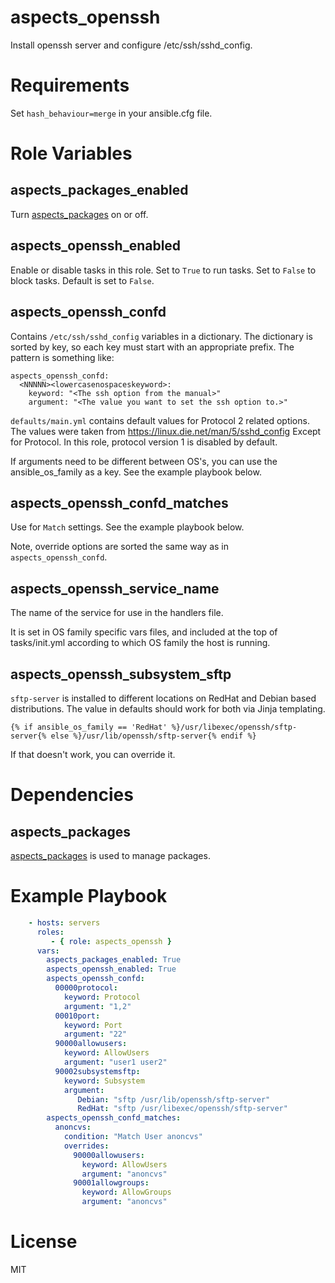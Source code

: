 # aspects_openssh
Install openssh server and configure /etc/ssh/sshd_config.

# Requirements
Set ```hash_behaviour=merge``` in your ansible.cfg file.

# Role Variables
## aspects_packages_enabled
Turn [aspects_packages](https://github.com/LaneCommunityCollege/aspects_packages) on or off.

## aspects_openssh_enabled
Enable or disable tasks in this role. Set to ```True``` to run tasks. Set to ```False``` to block tasks. Default is set to ```False```.

## aspects_openssh_confd
Contains ```/etc/ssh/sshd_config``` variables in a dictionary. The dictionary is sorted by key, so each key must start with an appropriate prefix. The pattern is something like:

```
aspects_openssh_confd:
  <NNNNN><lowercasenospaceskeyword>:
    keyword: "<The ssh option from the manual>"
    argument: "<The value you want to set the ssh option to.>"
```

```defaults/main.yml``` contains default values for Protocol 2 related options. The values were taken from https://linux.die.net/man/5/sshd_config Except for Protocol. In this role, protocol version 1 is disabled by default.

If arguments need to be different between OS's, you can use the ansible_os_family as a key. See the example playbook below.

## aspects_openssh_confd_matches
Use for ```Match``` settings. See the example playbook below.

Note, override options are sorted the same way as in ```aspects_openssh_confd```.

## aspects_openssh_service_name
The name of the service for use in the handlers file.

It is set in OS family specific vars files, and included at the top of tasks/init.yml according to which OS family the host is running.

## aspects_openssh_subsystem_sftp
`sftp-server` is installed to different locations on RedHat and Debian based distributions.
The value in defaults should work for both via Jinja templating.
```
{% if ansible_os_family == 'RedHat' %}/usr/libexec/openssh/sftp-server{% else %}/usr/lib/openssh/sftp-server{% endif %}
```
If that doesn't work, you can override it.

# Dependencies

## aspects_packages
[aspects_packages](https://github.com/LaneCommunityCollege/aspects_packages) is used to manage packages.

# Example Playbook

```yaml
    - hosts: servers
      roles:
         - { role: aspects_openssh }
      vars:
        aspects_packages_enabled: True
        aspects_openssh_enabled: True
        aspects_openssh_confd:
          00000protocol:
            keyword: Protocol
            argument: "1,2"
          00010port:
            keyword: Port
            argument: "22"
          90000allowusers:
            keyword: AllowUsers
            argument: "user1 user2"
          90002subsystemsftp:
            keyword: Subsystem
            argument:
               Debian: "sftp /usr/lib/openssh/sftp-server"
               RedHat: "sftp /usr/libexec/openssh/sftp-server"
        aspects_openssh_confd_matches:
          anoncvs:
            condition: "Match User anoncvs"
            overrides:
              90000allowusers:
                keyword: AllowUsers
                argument: "anoncvs"
              90001allowgroups:
                keyword: AllowGroups
                argument: "anoncvs"
```

# License
MIT
